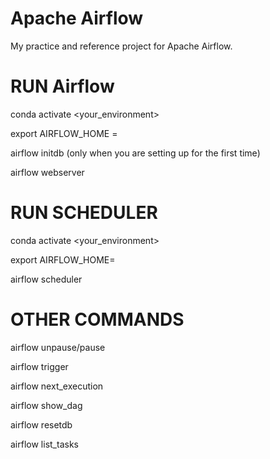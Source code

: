 # Apache Airflow
My practice and reference project for Apache Airflow.


# RUN Airflow

conda activate <your_environment>

export AIRFLOW_HOME = <your airflow workspace>

airflow initdb (only when you are setting up for the first time)

airflow webserver


# RUN SCHEDULER

conda activate <your_environment>

export AIRFLOW_HOME=<your airflow workspace>

airflow scheduler


# OTHER COMMANDS

airflow unpause/pause <dag id>

airflow trigger <dag id>

airflow next_execution <dag id> 

airflow show_dag <dag id>

airflow resetdb 

airflow list_tasks <dag id>
